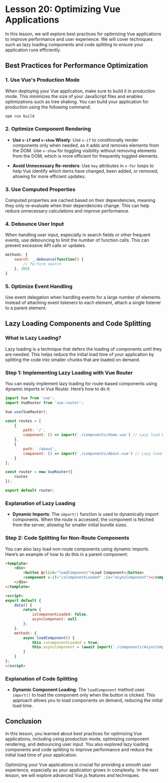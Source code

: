 # Lesson 20: Optimizing Vue Applications

In this lesson, we will explore best practices for optimizing Vue applications to improve performance and user experience. We will cover techniques such as lazy loading components and code splitting to ensure your application runs efficiently.

## Best Practices for Performance Optimization

### 1. Use Vue's Production Mode

When deploying your Vue application, make sure to build it in production mode. This minimizes the size of your JavaScript files and enables optimizations such as tree shaking. You can build your application for production using the following command:

```bash
npm run build
```

### 2. Optimize Component Rendering

- **Use `v-if` and `v-show` Wisely**: Use `v-if` to conditionally render components only when needed, as it adds and removes elements from the DOM. Use `v-show` for toggling visibility without removing elements from the DOM, which is more efficient for frequently toggled elements.

- **Avoid Unnecessary Re-renders**: Use `key` attributes in `v-for` loops to help Vue identify which items have changed, been added, or removed, allowing for more efficient updates.

### 3. Use Computed Properties

Computed properties are cached based on their dependencies, meaning they only re-evaluate when their dependencies change. This can help reduce unnecessary calculations and improve performance.

### 4. Debounce User Input

When handling user input, especially in search fields or other frequent events, use debouncing to limit the number of function calls. This can prevent excessive API calls or updates.

```javascript
methods: {
    search: _.debounce(function() {
        // Perform search
    }, 300)
}
```

### 5. Optimize Event Handling

Use event delegation when handling events for a large number of elements. Instead of attaching event listeners to each element, attach a single listener to a parent element.

## Lazy Loading Components and Code Splitting

### What is Lazy Loading?

Lazy loading is a technique that defers the loading of components until they are needed. This helps reduce the initial load time of your application by splitting the code into smaller chunks that are loaded on demand.

### Step 1: Implementing Lazy Loading with Vue Router

You can easily implement lazy loading for route-based components using dynamic imports in Vue Router. Here’s how to do it:

```javascript
import Vue from 'vue';
import VueRouter from 'vue-router';

Vue.use(VueRouter);

const routes = [
    {
        path: '/',
        component: () => import('./components/Home.vue') // Lazy load Home component
    },
    {
        path: '/about',
        component: () => import('./components/About.vue') // Lazy load About component
    }
];

const router = new VueRouter({
    routes
});

export default router;
```

### Explanation of Lazy Loading

- **Dynamic Imports**: The `import()` function is used to dynamically import components. When the route is accessed, the component is fetched from the server, allowing for smaller initial bundle sizes.

### Step 2: Code Splitting for Non-Route Components

You can also lazy load non-route components using dynamic imports. Here’s an example of how to do this in a parent component:

```html
<template>
    <div>
        <button @click="loadComponent">Load Component</button>
        <component v-if="isComponentLoaded" :is="asyncComponent"></component>
    </div>
</template>

<script>
export default {
    data() {
        return {
            isComponentLoaded: false,
            asyncComponent: null
        };
    },
    methods: {
        async loadComponent() {
            this.isComponentLoaded = true;
            this.asyncComponent = (await import('./components/AsyncComponent.vue')).default;
        }
    }
};
</script>
```

### Explanation of Code Splitting

- **Dynamic Component Loading**: The `loadComponent` method uses `import()` to load the component only when the button is clicked. This approach allows you to load components on demand, reducing the initial load time.

## Conclusion

In this lesson, you learned about best practices for optimizing Vue applications, including using production mode, optimizing component rendering, and debouncing user input. You also explored lazy loading components and code splitting to improve performance and reduce the initial load time of your application.

Optimizing your Vue applications is crucial for providing a smooth user experience, especially as your application grows in complexity. In the next lesson, we will explore advanced Vue.js features and techniques.